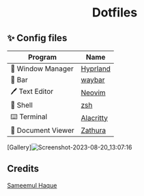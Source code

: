<h1 align="center">
	Dotfiles
  <br>
 </h1>
	
## ✨ Config files

| Program           | Name                                                                                                                         |
| ----------------- | -----------------------------------------------------------------------------------------------------------------------------|
| 🚀 Window Manager  | [Hyprland](https://github.com/hyprwm/Hyprland)                                                                                                                   |
| 🚧 Bar             | [waybar](https://github.com/Alexays/Waybar)                                                                                 |
| 🖊️ Text Editor     | [Neovim](https://github.com/neovim/neovim)                                                                                  |
| 🐚 Shell           | [zsh](http://en.wikipedia.org/wiki/Z_shell)                                                                                                |
| ⌨️ Terminal        | [Alacritty](https://github.com/alacritty/alacritty)                                                                         |
| 📄 Document Viewer | [Zathura](https://github.com/pwmt/zathura)                                                                                  |

[Gallery]![Screenshot-2023-08-20_13:07:16](https://github.com/mashhoor-ahdal/dotfiles/assets/101206478/92b989ae-8b13-4d7c-a826-c27892208924)


## Credits

[Sameemul Haque](https://github.com/sameemul-haque)
